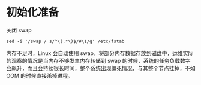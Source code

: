 # 初始化准备


关闭 swap 

```
sed -i '/swap / s/^\(.*\)$/#\1/g' /etc/fstab
```

内存不足时，Linux 会自动使用 swap，将部分内存数据存放到磁盘中，运维实际的观察的情况是当内存不够发生内存转储到 swap 的时候，系统的任务负载数字会飙升，而且会持续很长时间，整个系统出现僵死情况，与其整个节点挂掉，不如 OOM 的时候直接杀掉进程。
